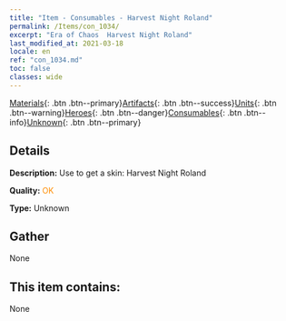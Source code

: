 ```yaml
---
title: "Item - Consumables - Harvest Night Roland"
permalink: /Items/con_1034/
excerpt: "Era of Chaos  Harvest Night Roland"
last_modified_at: 2021-03-18
locale: en
ref: "con_1034.md"
toc: false
classes: wide
---
```

 [Materials](/Items/){: .btn .btn--primary}[Artifacts](/Items/Artifacts/){: .btn .btn--success}[Units](/Items/Units/){: .btn .btn--warning}[Heroes](/Items/Heroes/){: .btn .btn--danger}[Consumables](/Items/Consumables/){: .btn .btn--info}[Unknown](/Items/Unknown/){: .btn .btn--primary}

## Details
 **Description:** Use to get a skin: Harvest Night Roland

 **Quality:** <span style="color: #FF8C00">OK</span>

 **Type:** Unknown

## Gather

  None

## This item contains:

  None

